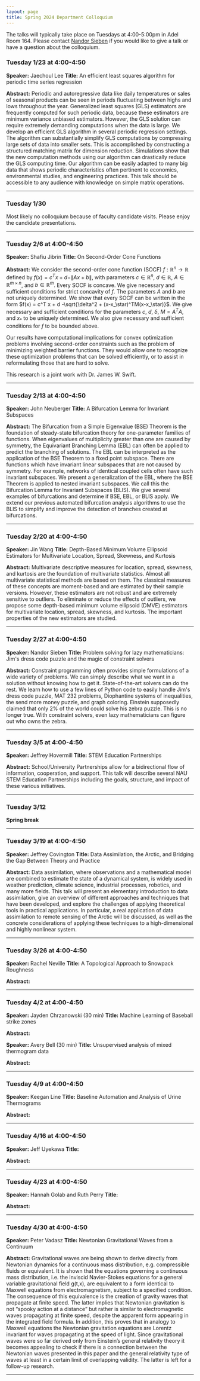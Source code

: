 ```yaml
---
layout: page
title: Spring 2024 Department Colloquium
---
```


The talks will typically take place on Tuesdays at 4:00-5:00pm in Adel Room 164. Please contact <a href="mailto:nandor.sieben@nau.edu">Nandor Sieben</a> if you would like to give a talk or have a question about the colloquium.

### Tuesday 1/23 at 4:00-4:50
**Speaker:** Jaechoul Lee
**Title:** An efficient least squares algorithm for periodic time series regression

**Abstract:** 
Periodic and autoregressive data like daily temperatures or sales of seasonal products can be seen in periods fluctuating between highs and lows throughout the year. Generalized least squares (GLS) estimators are frequently computed for such periodic data, because these estimators are minimum variance unbiased estimators. However, the GLS solution can require extremely demanding computations when the data is large. We develop an efficient GLS algorithm in several periodic regression settings. The algorithm can substantially simplify GLS computations by compressing large sets of data into smaller sets. This is accomplished by constructing a structured matching matrix for dimension reduction. Simulations show that the new computation methods using our algorithm can drastically reduce the GLS computing time. Our algorithm can be easily adapted to many big data that shows periodic characteristics often pertinent to economics, environmental studies, and engineering practices. This talk should be accessible to any audience with knowledge on simple matrix operations.

<hr>

### Tuesday 1/30 

Most likely no colloquium because of faculty candidate visits. Please enjoy the candidate presentations.

<hr>

### Tuesday 2/6 at 4:00-4:50
**Speaker:** Shafiu Jibrin
**Title:** On Second-Order Cone Functions

**Abstract:** 
We consider the second-order cone function (SOCF) $f: \mathbb{R}^n \to \mathbb{R}$
defined by $f(x)= c^T x + d -\|A x + b \|$, with parameters
$c \in \mathbb{R}^n$, $d \in \mathbb{R}$, $A \in \mathbb{R}^{m \times n}$, and $b \in \mathbb{R}^m$.
Every SOCF is concave. We give
necessary and sufficient conditions for strict concavity of $f$. 
The parameters $A$ and $b$ are not uniquely determined.
We show that every SOCF can be written in the 
form
$f(x) = c^T x + d -\sqrt{\delta^2 + (x-x_\star)^TM(x-x_\star)}$.
We give necessary and sufficient conditions for the parameters $c$, $d$, $\delta$,
$M = A^T A$, and $x_*$ to be uniquely determined.
We also give necessary and sufficient conditions for $f$ to be bounded above.

Our results have computational implications for convex optimization problems involving second-order constraints such as the problem of minimizing weighted barrier functions. They would allow one to recognize these optimization problems that can be solved efficiently, or to assist in reformulating those that are hard to solve.

This research is a joint work with Dr. James W. Swift.

<hr>

### Tuesday 2/13 at 4:00-4:50
**Speaker:** John Neuberger
**Title:** A Bifurcation Lemma for Invariant Subspaces

**Abstract:** 
The Bifurcation from a Simple Eigenvalue (BSE) Theorem is the foundation of steady-state
bifurcation theory for one-parameter families of functions. When eigenvalues of multiplicity
greater than one are caused by symmetry, the Equivariant Branching Lemma (EBL) can
often be applied to predict the branching of solutions. The EBL can be interpreted as the
application of the BSE Theorem to a fixed point subspace. There are functions which have
invariant linear subspaces that are not caused by symmetry. For example, networks of
identical coupled cells often have such invariant subspaces. We present a generalization of
the EBL, where the BSE Theorem is applied to nested invariant subspaces. We call this the
Bifurcation Lemma for Invariant Subspaces (BLIS). We give several examples of bifurcations
and determine if BSE, EBL, or BLIS apply. We extend our previous automated bifurcation
analysis algorithms to use the BLIS to simplify and improve the detection of branches
created at bifurcations.

<hr>

### Tuesday 2/20 at 4:00-4:50
**Speaker:** Jin Wang
**Title:** Depth-Based Minimum Volume Ellipsoid Estimators for Multivariate Location, Spread, Skewness, and Kurtosis

**Abstract:** 
Multivariate descriptive measures for location, spread, skewness, and kurtosis are the foundation of multivariate statistics. Almost all multivariate statistical methods are based on them. The classical measures of these concepts are moment-based and are estimated by their sample versions. However, these estimators are not robust and are extremely sensitive to outliers. To eliminate or reduce the effects of outliers, we propose some depth-based minimum volume ellipsoid (DMVE) estimators for multivariate location, spread, skewness, and kurtosis. The important properties of the new estimators are studied.

<hr>

### Tuesday 2/27 at 4:00-4:50
**Speaker:** Nandor Sieben
**Title:** Problem solving for lazy mathematicians: Jim's dress code puzzle and the magic of constraint solvers

**Abstract:** 
Constraint programming often provides simple formulations of a wide variety of problems. We can simply describe what we want in a solution without knowing how to get it. State-of-the-art solvers can do the rest. We learn how to use a few lines of Python code to easily handle Jim's dress code puzzle, MAT 232 problems, Diophantine systems of inequalities, the send more money puzzle, and graph coloring. Einstein supposedly claimed that only 2% of the world could solve his zebra puzzle. This is no longer true. With constraint solvers, even lazy mathematicians can figure out who owns the zebra. 

<hr>

### Tuesday 3/5 at 4:00-4:50
**Speaker:** Jeffrey Hovermill
**Title:** STEM Education Partnerships

**Abstract:** 
School/University Partnerships allow for a bidirectional flow of information, cooperation, and support.  This talk will describe several NAU STEM Education Partnerships including the goals, structure, and impact of these various initiatives.

<hr>

### Tuesday 3/12 
**Spring break** 

<hr>

### Tuesday 3/19 at 4:00-4:50 
**Speaker:** Jeffrey Covington
**Title:** Data Assimilation, the Arctic, and Bridging the Gap Between Theory and Practice

**Abstract:** 
Data assimilation, where observations and a mathematical model are combined to estimate the state of a dynamical system, is widely used in weather prediction, climate science, industrial processes, robotics, and many more fields.
This talk will present an elementary introduction to data assimilation, give an overview of different approaches and techniques that have been developed, and explore the challenges of applying theoretical tools in practical applications.
In particular, a real application of data assimilation to remote sensing of the Arctic will be discussed, as well as the concrete considerations of applying these techniques to a high-dimensional and highly nonlinear system.

<hr>

### Tuesday 3/26 at 4:00-4:50
**Speaker:** Rachel Neville
**Title:** A Topological Approach to Snowpack Roughness 

**Abstract:** 


<hr>

### Tuesday 4/2 at 4:00-4:50
**Speaker:** Jayden Chrzanowski (30 min) 
**Title:** Machine Learning of Baseball strike zones

**Abstract:**

**Speaker:** Avery Bell (30 min)
**Title:** Unsupervised analysis of mixed thermogram data

**Abstract:** 

<hr>

### Tuesday 4/9 at 4:00-4:50
**Speaker:** Keegan Line
**Title:** Baseline Automation and Analysis of Urine Thermograms

**Abstract:** 

<hr>

### Tuesday 4/16 at 4:00-4:50
**Speaker:** Jeff Uyekawa
**Title:** 

**Abstract:** 

<hr>

### Tuesday 4/23 at 4:00-4:50
**Speaker:** Hannah Golab and Ruth Perry 
**Title:** 

**Abstract:** 

<hr>

### Tuesday 4/30 at 4:00-4:50
**Speaker:** Peter Vadasz 
**Title:** Newtonian Gravitational Waves from a Continuum

**Abstract:** 
Gravitational waves are being shown to derive directly from Newtonian dynamics for a continuous mass distribution, e.g. compressible fluids or equivalent. It is shown that the equations governing a continuous mass distribution, i.e. the inviscid Navier-Stokes equations for a general variable gravitational field g(t,x), are equivalent to a form identical to Maxwell equations from electromagnetism, subject to a specified condition. The consequence of this equivalence is the creation of gravity waves that propagate at finite speed. The latter implies that Newtonian gravitation is not “spooky action at a distance” but rather is similar to electromagnetic waves propagating at finite speed, despite the apparent form appearing in the integrated field formula. In addition, this proves that in analogy to Maxwell equations the Newtonian gravitation equations are Lorentz invariant for waves propagating at the speed of light. Since gravitational waves were so far derived only from Einstein’s general relativity theory it becomes appealing to check if there is a connection between the Newtonian waves presented in this paper and the general relativity type of waves at least in a certain limit of overlapping validity. The latter is left for a follow-up research. 

<hr>



